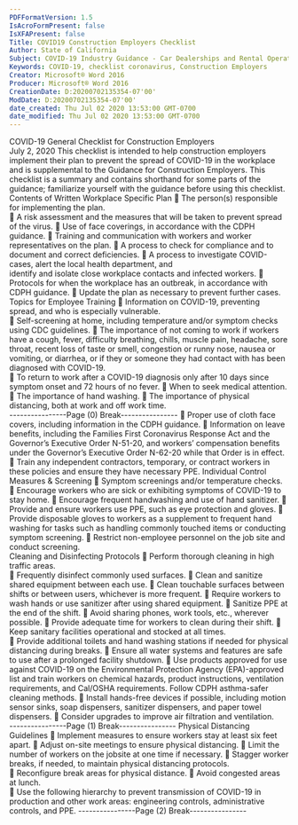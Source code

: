 ```yaml
---
PDFFormatVersion: 1.5
IsAcroFormPresent: false
IsXFAPresent: false
Title: COVID19 Construction Employers Checklist
Author: State of California
Subject: COVID-19 Industry Guidance - Car Dealerships and Rental Operators
Keywords: COVID-19, checklist coronavirus, Construction Employers
Creator: Microsoft® Word 2016
Producer: Microsoft® Word 2016
CreationDate: D:20200702135354-07'00'
ModDate: D:20200702135354-07'00'
date_created: Thu Jul 02 2020 13:53:00 GMT-0700
date_modified: Thu Jul 02 2020 13:53:00 GMT-0700
---
```

 
COVID-19 General Checklist 
for Construction Employers  
July 2, 2020 
This checklist is intended to help construction employers implement their plan to prevent the 
spread of COVID-19 in the workplace and is supplemental to the Guidance for Construction 
Employers. This checklist is a summary and contains shorthand for some parts of the guidance; 
familiarize yourself with the guidance before using this checklist. 
Contents of Written Workplace Specific Plan 
 The person(s) responsible for implementing the plan.  
 A risk assessment and the measures that will be taken to prevent spread of the 
virus. 
 Use of face coverings, in accordance with the CDPH guidance. 
 Training and communication with workers and worker representatives on the 
plan. 
 A process to check for compliance and to document and correct deficiencies. 
 A process to investigate COVID-cases, alert the local health department, and  
identify and isolate close workplace contacts and infected workers. 
 Protocols for when the workplace has an outbreak, in accordance with CDPH 
guidance. 
 Update the plan as necessary to prevent further cases. 
Topics for Employee Training 
 Information on COVID-19, preventing spread, and who is especially vulnerable.  
 Self-screening at home, including temperature and/or symptom checks using 
CDC guidelines. 
 The importance of not coming to work if workers have a cough, fever, difficulty 
breathing, chills, muscle pain, headache, sore throat, recent loss of taste or smell, 
congestion or runny nose, nausea or vomiting, or diarrhea, or if they or someone 
they had contact with has been diagnosed with COVID-19.  
 To return to work after a COVID-19 diagnosis only after 10 days since symptom 
onset and 72 hours of no fever. 
 When to seek medical attention. 
 The importance of hand washing. 
 The importance of physical distancing, both at work and off work time.  
----------------Page (0) Break----------------
 Proper use of cloth face covers, including information in the CDPH guidance. 
 Information on leave benefits, including the Families First Coronavirus Response 
Act and the Governor’s Executive Order N-51-20, and workers’ compensation 
benefits under the Governor’s Executive Order N-62-20 while that Order is in 
effect. 
 Train any independent contractors, temporary, or contract workers in these 
policies and ensure they have necessary PPE. 
Individual Control Measures & Screening 
 Symptom screenings and/or temperature checks. 
 Encourage workers who are sick or exhibiting symptoms of COVID-19 to stay 
home. 
 Encourage frequent handwashing and use of hand sanitizer. 
 Provide and ensure workers use PPE, such as eye protection and gloves. 
 Provide disposable gloves to workers as a supplement to frequent hand washing 
for tasks such as handling commonly touched items or conducting symptom 
screening. 
 Restrict non-employee personnel on the job site and conduct screening.  
Cleaning and Disinfecting Protocols 
 Perform thorough cleaning in high traffic areas.  
 Frequently disinfect commonly used surfaces. 
 Clean and sanitize shared equipment between each use. 
 Clean touchable surfaces between shifts or between users, whichever is more 
frequent. 
 Require workers to wash hands or use sanitizer after using shared equipment. 
 Sanitize PPE at the end of the shift. 
 Avoid sharing phones, work tools, etc., wherever possible. 
 Provide adequate time for workers to clean during their shift. 
 Keep sanitary facilities operational and stocked at all times.  
 Provide additional toilets and hand washing stations if needed for physical 
distancing during breaks. 
 Ensure all water systems and features are safe to use after a prolonged facility 
shutdown. 
 Use products approved for use against COVID-19 on the Environmental Protection 
Agency (EPA)-approved list and train workers on chemical hazards, product 
instructions, ventilation requirements, and Cal/OSHA requirements. Follow CDPH 
asthma-safer cleaning methods. 
 Install hands-free devices if possible, including motion sensor sinks, soap 
dispensers, sanitizer dispensers, and paper towel dispensers. 
 Consider upgrades to improve air filtration and ventilation.  
----------------Page (1) Break----------------
Physical Distancing Guidelines 
 Implement measures to ensure workers stay at least six feet apart. 
 Adjust on-site meetings to ensure physical distancing. 
 Limit the number of workers on the jobsite at one time if necessary. 
 Stagger worker breaks, if needed, to maintain physical distancing protocols.  
 Reconfigure break areas for physical distance. 
 Avoid congested areas at lunch.  
 Use the following hierarchy to prevent transmission of COVID-19 in production and 
other work areas: engineering controls, administrative controls, and PPE. 
----------------Page (2) Break----------------
